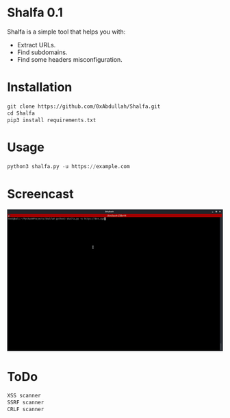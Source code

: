 # Shalfa 0.1
Shalfa is a simple tool that helps you with:
- Extract URLs.
- Find subdomains.
- Find some headers misconfiguration.

# Installation
```
git clone https://github.com/0xAbdullah/Shalfa.git
cd Shalfa 
pip3 install requirements.txt
```

# Usage
```python
python3 shalfa.py -u https://example.com
```
# Screencast
![](https://github.com/0xAbdullah/Shalfa/blob/main/Screencast.gif)

# ToDo
```
XSS scanner
SSRF scanner
CRLF scanner
```
